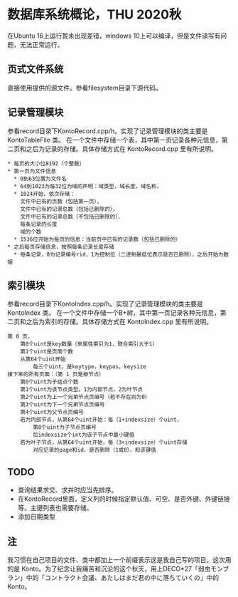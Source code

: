 # 数据库系统概论，THU 2020秋

在Ubuntu 16上运行暂未出现差错，windows 10上可以编译，但是文件读写有问题，无法正常运行。

## 页式文件系统

直接使用提供的源文件。参看filesystem目录下源代码。

## 记录管理模块

参看record目录下KontoRecord.cpp/h。实现了记录管理模块的类主要是 KontoTableFile 类。
在一个文件中存储一个表，其中第一页记录各种元信息，第二页和之后为记录的存储。具体存储方式在 KontoRecord.cpp 里有所说明。
```
* 每页的大小位8192（个整数）
* 第一页为文件信息
  * 0到63位置为文件名
  * 64到1023为每32位为域的声明：域类型，域长度，域名称，
  * 1024开始，依次存储：
    文件中已有的页数（包括第一页），
    文件中已有的记录总数（包括已删除的），
    文件中已有的记录总数（不包括已删除的），
    每条记录的长度
    域的个数
  * 1536位开始为每页的信息：当前页中已有的记录数（包括已删除的）
* 之后每页存储信息，按照每条记录长度存储
  * 每条记录，0为记录编号rid，1为控制位（二进制最低位表示是否已删除），之后开始为数据
```

## 索引模块
参看record目录下KontoIndex.cpp/h。实现了记录管理模块的类主要是 KontoIndex 类。
在一个文件中存储一个B+树，其中第一页记录各种元信息，第二页和之后为索引的存储。具体存储方式在 KontoIndex.cpp 里有所说明。
```
第 0 页，
    第0个uint是key数量（单属性索引为1，联合索引大于1）
    第1个uint是页面个数
    从第64个uint开始
        每三个uint，是keytype，keypos，keysize
接下来的所有页面：（第 1 页是根节点）
    第0个uint为子结点个数
    第1个uint为该节点类型，1为内部节点，2为叶节点
    第2个uint为上一个兄弟节点页编号（若不存在则为0）
    第3个uint为下一个兄弟节点页编号
    第4个uint为父节点页编号
    若为内部节点，从第64个uint开始：每（1+indexsize）个uint，
        第0个uint为子节点页编号
        后indexsize个int为该子节点中最小键值
    若为叶子节点，从第64个uint开始，每（3+indexsize）个uint存储
        对应记录的page和id，是否删除（1或0），和该键值
```

## TODO
* 查询结果求交、求并时应当先排序。
* 在KontoRecord里面，定义列的时候指定默认值、可空、是否外键、外键链接等。主键列表也需要存储。
* 添加日期类型

## 注

我习惯在自己项目的文件、类中都加上一个前缀表示这是我自己写的项目。这次用的是 Konto。为了纪念让我痛苦和沉沦的这个秋天，用上DECO*27「弱虫モンブラン」中的「コントラクト会議、あたしはまだ君の中に落ちていくの」中的 Konto。